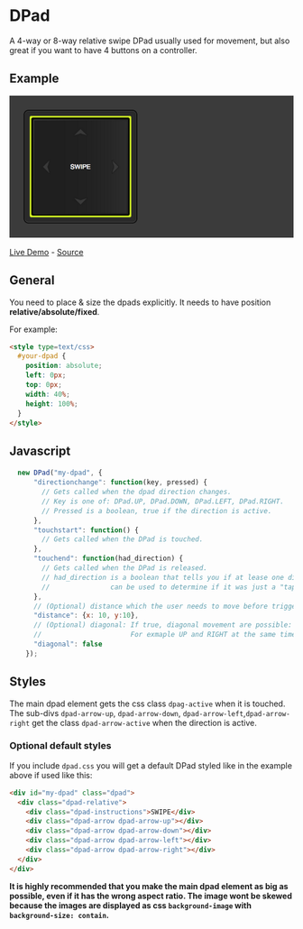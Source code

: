 # DPad
A 4-way or 8-way relative swipe DPad usually used for movement, but also great if you want to have 4 buttons on a controller.

## Example

![alt text](https://github.com/airconsole/airconsole-controls/raw/master/examples/dpad.png "DPad Example")

[Live Demo](https://rawgit.com/AirConsole/airconsole-controls/master/examples/dpad.html) -
[Source](https://github.com/AirConsole/airconsole-controls/blob/master/examples/dpad.html)

## General

You need to place & size the dpads explicitly. It needs to have position **relative/absolute/fixed**.

For example:
```html
<style type=text/css>
  #your-dpad {
    position: absolute;
    left: 0px;
    top: 0px;
    width: 40%;
    height: 100%;
  }
</style>
```

## Javascript
```javascript
  new DPad("my-dpad", {
      "directionchange": function(key, pressed) {
        // Gets called when the dpad direction changes.
        // Key is one of: DPad.UP, DPad.DOWN, DPad.LEFT, DPad.RIGHT.
        // Pressed is a boolean, true if the direction is active.
      },
      "touchstart": function() {
        // Gets called when the DPad is touched.
      },
      "touchend": function(had_direction) {
        // Gets called when the DPad is released.
        // had_direction is a boolean that tells you if at lease one direction was active.
        //               can be used to determine if it was just a "tap" on the DPad.
      },
      // (Optional) distance which the user needs to move before triggering a direction.
      "distance": {x: 10, y:10}, 
      // (Optional) diagonal: If true, diagonal movement are possible:
      //                      For exmaple UP and RIGHT at the same time.
      "diagonal": false
    });
```

## Styles

The main dpad element gets the css class ```dpag-active``` when it is touched.
The sub-divs ```dpad-arrow-up```, ```dpad-arrow-down```, ```dpad-arrow-left```,```dpad-arrow-right```
get the class ```dpad-arrow-active``` when the direction is active.

### Optional default styles

If you include ```dpad.css``` you will get a default DPad styled like in the example above if used like this:
```html
<div id="my-dpad" class="dpad">
  <div class="dpad-relative">
    <div class="dpad-instructions">SWIPE</div>
    <div class="dpad-arrow dpad-arrow-up"></div>
    <div class="dpad-arrow dpad-arrow-down"></div>
    <div class="dpad-arrow dpad-arrow-left"></div>
    <div class="dpad-arrow dpad-arrow-right"></div>
  </div>
</div>
```

**It is highly recommended that you make the main dpad element as big as possible, even if it has the wrong aspect ratio. The image wont be skewed because the images are displayed as css ```background-image``` with ```background-size: contain```.**
